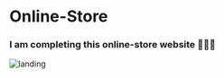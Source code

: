 # Online-Store

### I am completing this online-store website 👩🏻‍💻 

![landing](https://user-images.githubusercontent.com/72157067/179512449-c528acc4-a461-4135-b908-85eb99d97596.png)
